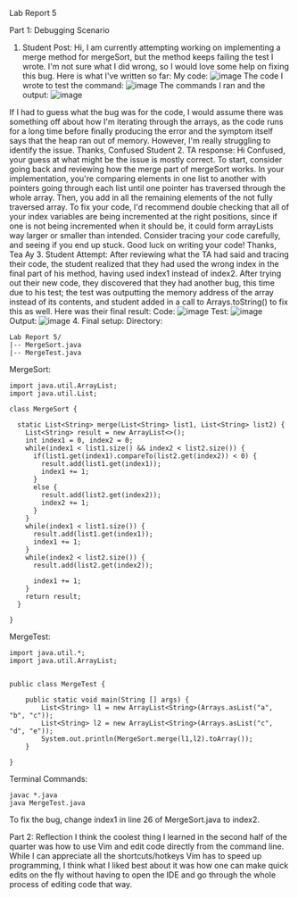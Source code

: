 Lab Report 5

Part 1: Debugging Scenario

1. Student Post:
Hi, I am currently attempting working on implementing a merge method for mergeSort, but the method keeps failing the test I wrote. I'm not sure what I did wrong, so I would love some help on fixing this bug. Here is what I've written so far:
My code:
![image](https://github.com/joasheng/cse15l-lab-reports/assets/125727125/00eebad1-d604-4056-b96d-6678dc6a4225)
The code I wrote to test the command:
![image](https://github.com/joasheng/cse15l-lab-reports/assets/125727125/63970bc6-f369-41ce-85f2-8ad89c32d5d1)
The commands I ran and the output:
![image](https://github.com/joasheng/cse15l-lab-reports/assets/125727125/3421b65a-3b01-4e8c-9159-af97c60512c0)

If I had to guess what the bug was for the code, I would assume there was something off about how I'm iterating through the arrays, as the code runs for a long time before finally producing the error and the symptom itself says that the heap ran out of memory. However, I'm really struggling to identify the issue.
Thanks,
Confused Student
2. TA response:
Hi Confused, your guess at what might be the issue is mostly correct. To start, consider going back and reviewing how the merge part of mergeSort works. In your implementation, you're comparing elements in one list to another with pointers going through each list until one pointer has traversed through the whole array. Then, you add in all the remaining elements of the not fully traversed array. To fix your code, I'd recommend double checking that all of your index variables are being incremented at the right positions, since if one is not being incremented when it should be, it could form arrayLists way larger or smaller than intended. Consider tracing your code carefully, and seeing if you end up stuck. Good luck on writing your code!
Thanks,
Tea Ay
3. Student Attempt:
After reviewing what the TA had said and tracing their code, the student realized that they had used the wrong index in the final part of his method, having used index1 instead of index2. After trying out their new code, they discovered that they had another bug, this time due to his test; the test was outputting the memory address of the array instead of its contents, and student added in a call to Arrays.toString() to fix this as well. Here was their final result:
Code:
![image](https://github.com/joasheng/cse15l-lab-reports/assets/125727125/21eca28b-7dbf-4930-91a6-a12ef8593407)
Test:
![image](https://github.com/joasheng/cse15l-lab-reports/assets/125727125/dd0b3f0e-44cb-48c5-8439-47f60ced820f)
Output:
![image](https://github.com/joasheng/cse15l-lab-reports/assets/125727125/0e1b1d4a-26dc-4603-a73a-5a1666dfa7f0)
4. Final setup:
Directory:
```
Lab Report 5/
|-- MergeSort.java
|-- MergeTest.java
```
MergeSort:

```
import java.util.ArrayList;
import java.util.List;

class MergeSort {

  static List<String> merge(List<String> list1, List<String> list2) {
    List<String> result = new ArrayList<>();
    int index1 = 0, index2 = 0;
    while(index1 < list1.size() && index2 < list2.size()) {
      if(list1.get(index1).compareTo(list2.get(index2)) < 0) {
        result.add(list1.get(index1));
        index1 += 1;
      }
      else {
        result.add(list2.get(index2));
        index2 += 1;
      }
    }
    while(index1 < list1.size()) {
      result.add(list1.get(index1));
      index1 += 1;
    }
    while(index2 < list2.size()) {
      result.add(list2.get(index2));

      index1 += 1;
    }
    return result;
  }

}
```

MergeTest:
```
import java.util.*;
import java.util.ArrayList;


public class MergeTest {

    public static void main(String [] args) {
		List<String> l1 = new ArrayList<String>(Arrays.asList("a", "b", "c"));
		List<String> l2 = new ArrayList<String>(Arrays.asList("c", "d", "e"));
		System.out.println(MergeSort.merge(l1,l2).toArray());
	}

}
```
Terminal Commands:
```
javac *.java
java MergeTest.java
```
To fix the bug, change index1 in line 26 of MergeSort.java to index2.

Part 2: Reflection
I think the coolest thing I learned in the second half of the quarter was how to use Vim and edit code directly from the command line. While I can appreciate all the shortcuts/hotkeys Vim has to speed up programming, I think what I liked best about it was how one can make quick edits on the fly without having to open the IDE and go through the whole process of editing code that way.

